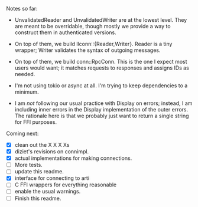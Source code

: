 

Notes so far:

 * UnvalidatedReader and UnvalidatedWriter are at the lowest level.
   They are meant to be overridable, though mostly we provide a way to construct them
   in authenticated versions.

 * On top of them, we build llconn::{Reader,Writer}.  Reader is a tiny wrapper; Writer validates the
   syntax of outgoing messages.

 * On top of them, we build conn::RpcConn.  This is the one I expect most users would want; it
   matches requests to responses and assigns IDs as needed.

 * I'm not using tokio or async at all.  I'm trying to keep dependencies to a minimum.

 * I am *not* following our usual practice with Display on errors; instead, I am including
   inner errors in the Display implementation of the outer errors.  The rationale here
   is that we probably just want to return a single string for FFI purposes.


 Coming next:
 * [x] clean out the X X X Xs
 * [x] diziet's revisions on connimpl.
 * [x] actual implementations for making connections.
 * [ ] More tests.
 * [ ] update this readme.
 * [x] interface for connecting to arti
 * [ ] C FFI wrappers for everything reasonable
 * [ ] enable the usual warnings.
 * [ ] Finish this readme.
